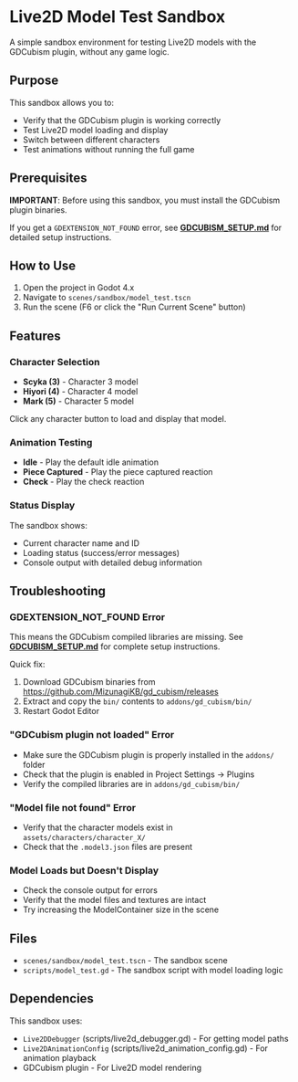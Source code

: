 # Live2D Model Test Sandbox

A simple sandbox environment for testing Live2D models with the GDCubism plugin, without any game logic.

## Purpose

This sandbox allows you to:
- Verify that the GDCubism plugin is working correctly
- Test Live2D model loading and display
- Switch between different characters
- Test animations without running the full game

## Prerequisites

**IMPORTANT**: Before using this sandbox, you must install the GDCubism plugin binaries.

If you get a `GDEXTENSION_NOT_FOUND` error, see **[GDCUBISM_SETUP.md](../../GDCUBISM_SETUP.md)** for detailed setup instructions.

## How to Use

1. Open the project in Godot 4.x
2. Navigate to `scenes/sandbox/model_test.tscn`
3. Run the scene (F6 or click the "Run Current Scene" button)

## Features

### Character Selection
- **Scyka (3)** - Character 3 model
- **Hiyori (4)** - Character 4 model
- **Mark (5)** - Character 5 model

Click any character button to load and display that model.

### Animation Testing
- **Idle** - Play the default idle animation
- **Piece Captured** - Play the piece captured reaction
- **Check** - Play the check reaction

### Status Display
The sandbox shows:
- Current character name and ID
- Loading status (success/error messages)
- Console output with detailed debug information

## Troubleshooting

### GDEXTENSION_NOT_FOUND Error
This means the GDCubism compiled libraries are missing. See **[GDCUBISM_SETUP.md](../../GDCUBISM_SETUP.md)** for complete setup instructions.

Quick fix:
1. Download GDCubism binaries from https://github.com/MizunagiKB/gd_cubism/releases
2. Extract and copy the `bin/` contents to `addons/gd_cubism/bin/`
3. Restart Godot Editor

### "GDCubism plugin not loaded" Error
- Make sure the GDCubism plugin is properly installed in the `addons/` folder
- Check that the plugin is enabled in Project Settings → Plugins
- Verify the compiled libraries are in `addons/gd_cubism/bin/`

### "Model file not found" Error
- Verify that the character models exist in `assets/characters/character_X/`
- Check that the `.model3.json` files are present

### Model Loads but Doesn't Display
- Check the console output for errors
- Verify that the model files and textures are intact
- Try increasing the ModelContainer size in the scene

## Files

- `scenes/sandbox/model_test.tscn` - The sandbox scene
- `scripts/model_test.gd` - The sandbox script with model loading logic

## Dependencies

This sandbox uses:
- `Live2DDebugger` (scripts/live2d_debugger.gd) - For getting model paths
- `Live2DAnimationConfig` (scripts/live2d_animation_config.gd) - For animation playback
- GDCubism plugin - For Live2D model rendering
